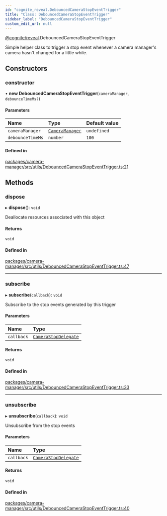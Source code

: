 ```yaml
---
id: "cognite_reveal.DebouncedCameraStopEventTrigger"
title: "Class: DebouncedCameraStopEventTrigger"
sidebar_label: "DebouncedCameraStopEventTrigger"
custom_edit_url: null
---
```


[@cognite/reveal](../modules/cognite_reveal.md).DebouncedCameraStopEventTrigger

Simple helper class to trigger a stop event whenever a camera manager's
camera hasn't changed for a little while.

## Constructors

### constructor

• **new DebouncedCameraStopEventTrigger**(`cameraManager`, `debounceTimeMs?`)

#### Parameters

| Name | Type | Default value |
| :------ | :------ | :------ |
| `cameraManager` | [`CameraManager`](../interfaces/cognite_reveal.CameraManager.md) | `undefined` |
| `debounceTimeMs` | `number` | `100` |

#### Defined in

[packages/camera-manager/src/utils/DebouncedCameraStopEventTrigger.ts:21](https://github.com/cognitedata/reveal/blob/7a5de3c9/viewer/packages/camera-manager/src/utils/DebouncedCameraStopEventTrigger.ts#L21)

## Methods

### dispose

▸ **dispose**(): `void`

Deallocate resources associated with this object

#### Returns

`void`

#### Defined in

[packages/camera-manager/src/utils/DebouncedCameraStopEventTrigger.ts:47](https://github.com/cognitedata/reveal/blob/7a5de3c9/viewer/packages/camera-manager/src/utils/DebouncedCameraStopEventTrigger.ts#L47)

___

### subscribe

▸ **subscribe**(`callback`): `void`

Subscribe to the stop events generated by this trigger

#### Parameters

| Name | Type |
| :------ | :------ |
| `callback` | [`CameraStopDelegate`](../modules/cognite_reveal.md#camerastopdelegate) |

#### Returns

`void`

#### Defined in

[packages/camera-manager/src/utils/DebouncedCameraStopEventTrigger.ts:33](https://github.com/cognitedata/reveal/blob/7a5de3c9/viewer/packages/camera-manager/src/utils/DebouncedCameraStopEventTrigger.ts#L33)

___

### unsubscribe

▸ **unsubscribe**(`callback`): `void`

Unsubscribe from the stop events

#### Parameters

| Name | Type |
| :------ | :------ |
| `callback` | [`CameraStopDelegate`](../modules/cognite_reveal.md#camerastopdelegate) |

#### Returns

`void`

#### Defined in

[packages/camera-manager/src/utils/DebouncedCameraStopEventTrigger.ts:40](https://github.com/cognitedata/reveal/blob/7a5de3c9/viewer/packages/camera-manager/src/utils/DebouncedCameraStopEventTrigger.ts#L40)
